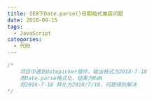 ```yaml
---
title: IE8下Date.parse()日期格式兼容问题
date: 2018-08-15
tags:
  - JavaScript
categories:
  - 代码
---
```


```javascript
/*
	项目中遇到datepicker插件，输出格式为2018-7-18 
	用Date.parse格式化，结果为NaN
	将2018-7-18 转化为2018/7/18，问题得到解决
*/
```
